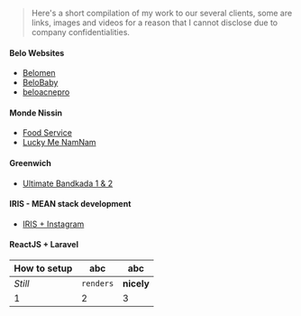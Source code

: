 > Here's a short compilation of my work to our several clients, some are links, images and videos for a reason that I cannot disclose due to company confidentialities.

#### Belo Websites
* [Belomen](https://belomen.com/ "Official Website")
* [BeloBaby](https://www.belobaby.ph/ "Official Website")
* [beloacnepro](http://beloacnepro.com/ "Official Website")

#### Monde Nissin
* [Food Service](http://www.mondenissin.com/foodservice "A sub page of a corporate website")
* [Lucky Me NamNam](http://www.luckymenamnam.com.ph/ "Official Website")

#### Greenwich
* [Ultimate Bandkada 1 & 2 ](https://web.facebook.com/GreenwichPizza/photos/a.181706241846649.53337.114259391924668/1277304205620175/?type=1&theater "Campaign already done, website is unavailable")

#### IRIS - MEAN stack development
* [IRIS + Instagram](https://www.youtube.com/watch?v=q26jwUBtMUk "A sample demo showing short introduction about IRIS system. This serve as submission entry to acquire permission from Instagram API")

#### ReactJS + Laravel

How to setup | abc | abc 
--- | --- | ---
*Still* | `renders` | **nicely**
1 | 2 | 3


